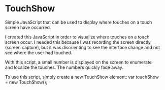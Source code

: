 # TouchShow
Simple JavaScript that can be used to display where touches on a touch screen have occurred.

I created this JavaScript in order to visualize where touches on a touch screen occur. I needed this because I was recording the screen directly (screen capture), but it was disorienting to see the interface change and not see where the user had touched.

With this script, a small number is displayed on the screen to enumerate and localize the touches. The numbers quickly fade away.

To use this script, simply create a new TouchShow element:
var touchShow = new TouchShow();
